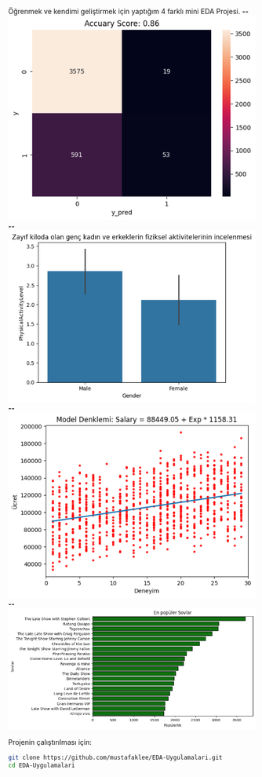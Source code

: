 Öğrenmek ve kendimi geliştirmek için yaptığım 4 farklı mini EDA Projesi.
**--**
![kalp-krizi-dataset.png](images/kalp-krizi-dataset.png)
**--**
![obezite-dataset.png](images/obezite-dataset.png)
**--**
![simple-linear-regression.png](images/simple-linear-regression.png)
**--**
![simple-linear-regression.png](images/tv-sovlar-dataset.png)

Projenin çalıştırılması için:
```bash
git clone https://github.com/mustafaklee/EDA-Uygulamalari.git
cd EDA-Uygulamalari
```
